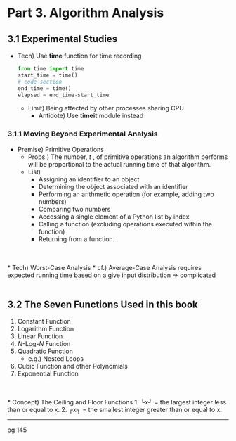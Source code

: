 # Part 3. Algorithm Analysis

## 3.1 Experimental Studies
* Tech) Use __time__ function for time recording
    ```python
    from time import time
    start_time = time()
    # code section
    end_time = time()
    elapsed = end_time-start_time
    ```
  * Limit) Being affected by other processes sharing CPU
    * Antidote) Use __timeit__ module instead
    
### 3.1.1 Moving Beyond Experimental Analysis
* Premise) Primitive Operations   
  * Props.) The number, _t_ , of primitive operations an algorithm performs will be proportional to the actual running time of that algorithm.
  * List)
    * Assigning an identifier to an object
    * Determining the object associated with an identifier
    * Performing an arithmetic operation (for example, adding two numbers)
    * Comparing two numbers
    * Accessing a single element of a Python list by index
    * Calling a function (excluding operations executed within the function)
    * Returning from a function.
<br>
<br>
* Tech) Worst-Case Analysis
  * cf.) Average-Case Analysis requires expected running time based on a give input distribution => complicated
<br>
<br>

## 3.2 The Seven Functions Used in this book
  1. Constant Function   
  2. Logarithm Function
  3. Linear Function
  4. _N_-Log-_N_ Function
  5. Quadratic Function
     * e.g.) Nested Loops
  6. Cubic Function and other Polynomials
  7. Exponential Function
<br>
<br>
  * Concept) The Ceiling and Floor Functions
    1. └x┘ = the largest integer less than or equal to x.
    2. ┌x┐ = the smallest integer greater than or equal to x.
  
***
pg 145